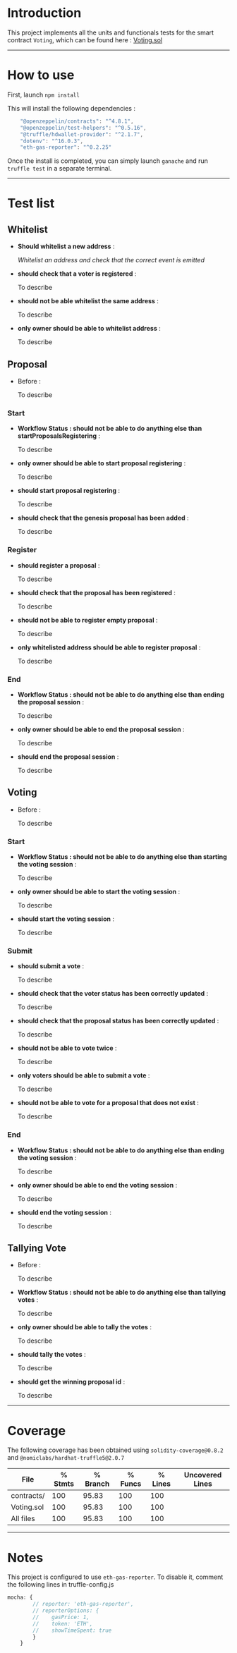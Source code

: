 # Introduction

This project implements all the units and functionals tests for the smart contract `Voting`, which can be found here : [Voting.sol](https://github.com/lecascyril/CodesSatoshi/blob/main/Voting.sol)

---

# How to use

First, launch `npm install`

This will install the following dependencies :
```js
    "@openzeppelin/contracts": "^4.8.1",
    "@openzeppelin/test-helpers": "^0.5.16",
    "@truffle/hdwallet-provider": "^2.1.7",
    "dotenv": "^16.0.3",
    "eth-gas-reporter": "^0.2.25"
```

Once the install is completed, you can simply launch `ganache` and run `truffle test` in a separate terminal.

---

# Test list

## Whitelist

- **Should whitelist a new address** :

    *Whitelist an address and check that the correct event is emitted*

- **should check that a voter is registered** :

    To describe

- **should not be able whitelist the same address** :

    To describe

- **only owner should be able to whitelist address** :

    To describe

## Proposal

- Before :

    To describe

### Start

- **Workflow Status : should not be able to do anything else than startProposalsRegistering** :

    To describe

- **only owner should be able to start proposal registering** :

    To describe

- **should start proposal registering** :

    To describe

- **should check that the genesis proposal has been added** :

    To describe

### Register

- **should register a proposal** :

    To describe

- **should check that the proposal has been registered** :

    To describe

- **should not be able to register empty proposal** :

    To describe

- **only whitelisted address should be able to register proposal** :

    To describe

### End

- **Workflow Status : should not be able to do anything else than ending the proposal session**  :

    To describe

- **only owner should be able to end the proposal session** :

    To describe

- **should end the proposal session** :

    To describe

## Voting

- Before :

    To describe

### Start 

- **Workflow Status : should not be able to do anything else than starting the voting session** : 

    To describe

- **only owner should be able to start the voting session** :

    To describe

- **should start the voting session** :

    To describe

### Submit

- **should submit a vote** :

    To describe

- **should check that the voter status has been correctly updated** :

    To describe

- **should check that the proposal status has been correctly updated** :

    To describe

- **should not be able to vote twice** :

    To describe

- **only voters should be able to submit a vote** :

    To describe

- **should not be able to vote for a proposal that does not exist** :

    To describe

### End

- **Workflow Status : should not be able to do anything else than ending the voting session** :

    To describe

- **only owner should be able to end the voting session** :

    To describe

- **should end the voting session** :

    To describe

## Tallying Vote

- Before :

    To describe

- **Workflow Status : should not be able to do anything else than tallying votes** :

    To describe

- **only owner should be able to tally the votes** :

    To describe

- **should tally the votes** :

    To describe

- **should get the winning proposal id** :

    To describe

---

# Coverage

The following coverage has been obtained using `solidity-coverage@0.8.2` and `@nomiclabs/hardhat-truffle5@2.0.7`

|File         |  % Stmts | % Branch |  % Funcs |  % Lines |Uncovered Lines |
|-------------|----------|----------|----------|----------|----------------|
| contracts/  |      100 |    95.83 |      100 |      100 |                |
|  Voting.sol |      100 |    95.83 |      100 |      100 |                |
| All files   |      100 |    95.83 |      100 |      100 |                |

---

# Notes

This project is configured to use `eth-gas-reporter`. To disable it, comment the following lines in truffle-config.js

```js
mocha: {
        // reporter: 'eth-gas-reporter',
        // reporterOptions: {
        //    gasPrice: 1,
        //    token: 'ETH',
        //    showTimeSpent: true
        }
    }
```